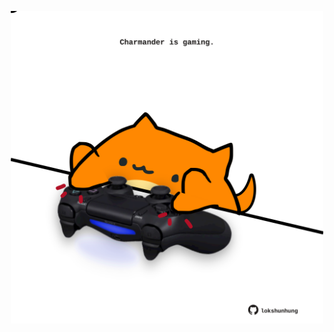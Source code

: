 <!-- built at 20/04/2021, 08:09:03 UTC -->
<p align="center">
  <img width="500" height="500" src="./ReadmeImage.svg">
</p>
